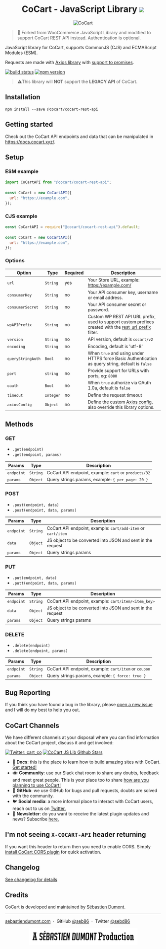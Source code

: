 <h1 align="center">CoCart - JavaScript Library <a href="https://github.com/co-cart/cocart-js-lib/releases/latest/"><img src="https://img.shields.io/static/v1?goVersion=&message=v1.0.1&label=&color=9a6fc4&style=flat-square"></a></h1>

<p align="center"><img src="https://raw.githubusercontent.com/co-cart/co-cart/master/.github/Logo-1024x534.png.webp" alt="CoCart" /></p>

> 🍴 Forked from WooCommerce JavaScript Library and modified to support CoCart REST API instead. Authentication is optional.

JavaScript library for CoCart, supports CommonJS (CJS) and ECMAScript Modules (ESM).

Requests are made with [Axios library](https://github.com/axios/axios) with [support to promises](https://github.com/axios/axios#promises).

[![build status](https://travis-ci.org/co-cart/cocart-js-lib.svg?branch=master)](https://travis-ci.org/github/co-cart/cocart-js-lib)
[![npm version](https://img.shields.io/npm/v/@cocart/cocart-rest-api.svg)](https://www.npmjs.com/package/@cocart/cocart-rest-api)

> ⚠️This library will **NOT** support the **LEGACY API** of CoCart.

## Installation

```
npm install --save @cocart/cocart-rest-api
```

## Getting started

Check out the CoCart API endpoints and data that can be manipulated in <https://docs.cocart.xyz/>.

## Setup

### ESM example

```js
import CoCartAPI from "@cocart/cocart-rest-api";

const CoCart = new CoCartAPI({
  url: "https://example.com",
});
```

### CJS example

```js
const CoCartAPI = require("@cocart/cocart-rest-api").default;

const CoCart = new CoCartAPI({
  url: "https://example.com",
});
```

### Options

| Option            | Type      | Required | Description                                                                                                                                                                         |
|-------------------|-----------|----------|-------------------------------------------------------------------------------------------------------------------------------------------------------------------------------------|
| `url`             | `String`  | yes      | Your Store URL, example: https://example.com/                                                                                                                                       |
| `consumerKey`     | `String`  | no       | Your API consumer key, username or email address.                                                                                                                                   |
| `consumerSecret`  | `String`  | no       | Your API consumer secret or password.                                                                                                                                               |
| `wpAPIPrefix`     | `String`  | no       | Custom WP REST API URL prefix, used to support custom prefixes created with the [rest_url_prefix](https://developer.wordpress.org/reference/functions/rest_get_url_prefix/) filter. |
| `version`         | `String`  | no       | API version, default is `cocart/v2`                                                                                                                                                 |
| `encoding`        | `String`  | no       | Encoding, default is 'utf-8'                                                                                                                                                        |
| `queryStringAuth` | `Bool`    | no       | When `true` and using under HTTPS force Basic Authentication as query string, default is `false`                                                                                    |
| `port`            | `string`  | no       | Provide support for URLs with ports, eg: `8080`                                                                                                                                     |
| `oauth`           | `Bool`    | no       | When `true` authorize via OAuth 1.0a, default is `false`                                                                                                                            |
| `timeout`         | `Integer` | no       | Define the request timeout                                                                                                                                                          |
| `axiosConfig`     | `Object`  | no       | Define the custom [Axios config](https://github.com/axios/axios#request-config), also override this library options.                                                                |

## Methods

### GET

- `.get(endpoint)`
- `.get(endpoint, params)`

| Params     | Type     | Description                                           |
|------------|----------|------------------------------------------------------ |
| `endpoint` | `String` | CoCart API endpoint, example: `cart` or `products/32` |
| `params`   | `Object` | Query strings params, example: `{ per_page: 20 }`     |

### POST

- `.post(endpoint, data)`
- `.post(endpoint, data, params)`

| Params     | Type     | Description                                                  |
|------------|----------|------------------------------------------------------------- |
| `endpoint` | `String` | CoCart API endpoint, example: `cart/add-item` or `cart/item` |
| `data`     | `Object` | JS object to be converted into JSON and sent in the request  |
| `params`   | `Object` | Query strings params                                         |

### PUT

- `.put(endpoint, data)`
- `.putt(endpoint, data, params)`

| Params     | Type     | Description                                                 |
|------------|----------|-------------------------------------------------------------|
| `endpoint` | `String` | CoCart API endpoint, example: `cart/item/<item_key>`        |
| `data`     | `Object` | JS object to be converted into JSON and sent in the request |
| `params`   | `Object` | Query strings params                                        |

### DELETE

- `.delete(endpoint)`
- `.delete(endpoint, params)`

| Params     | Type     | Description                                           |
|------------|----------|------------------------------------------------------ |
| `endpoint` | `String` | CoCart API endpoint, example: `cart/item` or `coupon` |
| `params`   | `Object` | Query strings params, example: `{ force: true }`      |

## Bug Reporting

If you think you have found a bug in the library, please [open a new issue](https://github.com/co-cart/cocart-js-lib/issues/new/choose) and I will do my best to help you out.

## CoCart Channels

We have different channels at your disposal where you can find information about the CoCart project, discuss it and get involved:

[![Twitter: cart_co](https://img.shields.io/twitter/follow/cart_co?style=social)](https://twitter.com/cart_co) [![CoCart JS Lib Github Stars](https://img.shields.io/github/stars/co-cart/cocart-js-lib?style=social)](https://github.com/co-cart/cocart-js-lib)

<ul>
  <li>📖 <strong>Docs</strong>: this is the place to learn how to build amazing sites with CoCart. <a href="https://docs.cocart.xyz/#getting-started">Get started!</a></li>
  <li>👪 <strong>Community</strong>: use our Slack chat room to share any doubts, feedback and meet great people. This is your place too to share <a href="https://cocart.xyz/community/">how are you planning to use CoCart!</a></li>
  <li>🐞 <strong>GitHub</strong>: we use GitHub for bugs and pull requests, doubts are solved with the community.</li>
  <li>🐦 <strong>Social media</strong>: a more informal place to interact with CoCart users, reach out to us on <a href="https://twitter.com/cart_co">Twitter.</a></li>
  <li>💌 <strong>Newsletter</strong>: do you want to receive the latest plugin updates and news? Subscribe <a href="https://twitter.com/cart_co">here.</a></li>
</ul>

## I'm not seeing `X-COCART-API` header returning

If you want this header to return then you need to enable CORS. Simply [install CoCart CORS plugin](https://wordpress.org/plugins/cocart-cors/) for quick activation.

## Changelog

[See changelog for details](https://github.com/co-cart/cocart-js-lib/blob/master/CHANGELOG.md)

## Credits

CoCart is developed and maintained by [Sébastien Dumont](https://github.com/seb86).

---

[sebastiendumont.com](https://sebastiendumont.com) &nbsp;&middot;&nbsp;
GitHub [@seb86](https://github.com/seb86) &nbsp;&middot;&nbsp;
Twitter [@sebd86](https://twitter.com/sebd86)

<p align="center">
    <img src="https://raw.githubusercontent.com/seb86/my-open-source-readme-template/master/a-sebastien-dumont-production.png" width="353">
</p>
